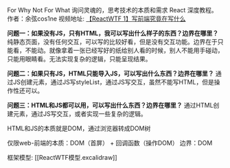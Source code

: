 For Why Not For What 
询问灵魂的，思考技术的本质和需求 React 深度教程。
作者：余弦cos1ne
视频地址: [【ReactWTF 1】写前端究竟在写什么](https://www.bilibili.com/video/BV1ez42167n7/?spm_id_from=333.337.search-card.all.click&vd_source=5f3268493635217124803b2deaf0955b)

**问题一：如果没有JS，只有HTML，我可以写出什么样子的东西？边界在哪里？**
纯静态页面，没有任何交互，可以写的比较好看，但是没有交互功能。边界在于只能看，不能动。就像拿着一张已经写好的纸给别人看的时候，别人不能用手碰动，只能用眼睛看。无法实现复杂的逻辑，只能呈现结果。

**问题二：如果只有JS，HTML只能导入JS，可以写出什么东西？边界在哪里？**
通过JS创建元素，通过JS写styleList，通过JS写交互，虽然不能写HTML，但是操作性还可以。

**问题三：HTML和JS都可以用，可以写出什么东西？边界在哪里？**
通过HTML创建元素，通过JS写交互，或者实现一些复杂的逻辑。


HTML和JS的本质就是DOM，通过浏览器转成DOM树

仅限web-前端的本质：DOM（首屏） + 回调函数（操作DOM）
边界：DOM

框架模型: [[ReactWTF模型.excalidraw]]
